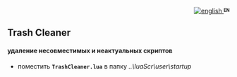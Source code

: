 <p align="right">
 <a title="english" href="./README-EN.md"><img src="../../../../../simpleTV-images/blob/master/gb.png?raw=true" alt="english" /> </a><strong ><sup><sub>EN</sub></sup></strong>
</p>

## Trash Cleaner

#### удаление несовместимых и неактуальных скриптов

- поместить **`TrashCleaner.lua`** в папку _..\luaScr\user\startup_
